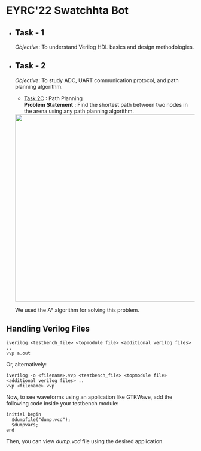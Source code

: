 # EYRC'22 Swatchhta Bot

- ## Task - 1
  _Objective_: To understand Verilog HDL basics and design methodologies. 

- ## Task - 2

  _Objective_: To study ADC, UART communication protocol, and path planning algorithm. 
  * [Task 2C](Task%202/Task%202C) : Path Planning <br>
  **Problem Statement** : Find the shortest path between two nodes in the arena using any path planning algorithm.
  <img src="https://lh4.googleusercontent.com/r6UFOHhcKxqok5h9F76prWv4ka6pO9_IBsquvMwHqHvV47mwfFyMLeXcT8rXrxDPKue76E80GVJtkgfOD4QKaacMPKgM1WiJZUpY5-pHEzZbqaoswvT9_CLsYQXkX8cp2hwzgEOFH0q-2UyzsfXWhJL_0I38_UtgSOApf6xiGvXtO6l6yWWPOHUkEA" width="500" height="500">
  
  We used the A* algorithm for solving this problem.
 


## Handling Verilog Files
```
iverilog <testbench_file> <topmodule file> <additional verilog files> ..
vvp a.out
```
Or, alternatively:
```
iverilog -o <filename>.vvp <testbench_file> <topmodule file> <additional verilog files> ..
vvp <filename>.vvp
```

Now, to see waveforms using an application like GTKWave, add the following code inside your testbench module:
```
initial begin
  $dumpfile("dump.vcd");
  $dumpvars;
end
```
Then, you can view _dump.vcd_ file using the desired application.
